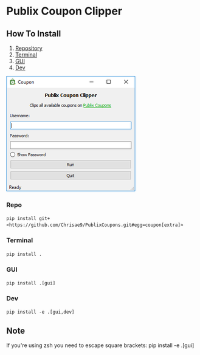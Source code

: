 # Publix Coupon Clipper

## How To Install

1. [Repository](#repo)
2. [Terminal](#terminal)
3. [GUI](#gui)
4. [Dev](#dev)

![coupon](coupon.png)

### Repo

 ```pip install git+<https://github.com/Chrisae9/PublixCoupons.git#egg=coupon[extra]>```

### Terminal

 ```pip install .```

### GUI

 ```pip install .[gui]```

### Dev

 ```pip install -e .[gui,dev]```

## Note

If you're using zsh you need to escape square brackets: pip install -e .\[gui\]
